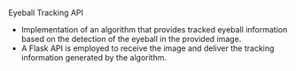 Eyeball Tracking API

- Implementation of an algorithm that provides tracked eyeball information based on the detection of the eyeball in the provided image.
- A Flask API is employed to receive the image and deliver the tracking information generated by the algorithm.
